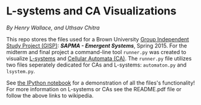 # L-systems and CA Visualizations
*By Henry Wallace, and Uthsav Chitra*

This repo stores the files used for a Brown University [Group Independent Study Project (GISP)](http://www.brown.edu/academics/college/degree/course-options/independent-study): ***SAPMA - Emergent Systems***, Spring 2015. For the midterm and final project a command-line tool `runner.py` was created to visualize [L-systems](http://en.wikipedia.org/wiki/L-system) and [Cellular Automata (CA)](http://en.wikipedia.org/wiki/Cellular_automaton). The `runner.py` file utilizes two files seperately dedicated for CAs and L-systems: `automaton.py` and `lsystem.py`. 

See [the IPython notebook](http://nbviewer.ipython.org/github/henry-wallace/L-systems-and-CAs/blob/master/lsystems-and-cas.ipynb) for a demonstration of all the files's functionality! For more information on L-systems or CAs see the README.pdf file or follow the above links to wikipedia.